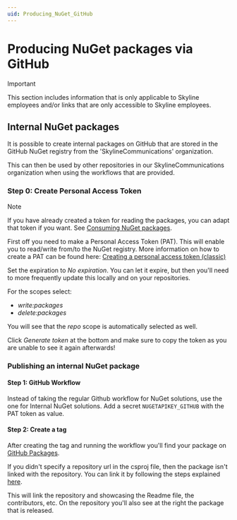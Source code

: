 ```yaml
---
uid: Producing_NuGet_GitHub
---
```


# Producing NuGet packages via GitHub

> [!IMPORTANT]
> This section includes information that is only applicable to Skyline employees and/or links that are only accessible to Skyline employees.

## Internal NuGet packages

It is possible to create internal packages on GitHub that are stored in the GitHub NuGet registry from the 'SkylineCommunications' organization.

This can then be used by other repositories in our SkylineCommunications organization when using the workflows that are provided.

### Step 0: Create Personal Access Token

> [!NOTE]
> If you have already created a token for reading the packages, you can adapt that token if you want.
> See [Consuming NuGet packages](xref:Consuming_NuGet).

First off you need to make a Personal Access Token (PAT). This will enable you to read/write from/to the NuGet registry. More information on how to create a PAT can be found here: [Creating a personal access token (classic)](https://docs.github.com/en/authentication/keeping-your-account-and-data-secure/managing-your-personal-access-tokens#creating-a-personal-access-token-classic)

Set the expiration to *No expiration*. You can let it expire, but then you'll need to more frequently update this locally and on your repositories.

For the scopes select:

- *write:packages*
- *delete:packages*

You will see that the *repo* scope is automatically selected as well.

Click *Generate token* at the bottom and make sure to copy the token as you are unable to see it again afterwards!

### Publishing an internal NuGet package

#### Step 1: GitHub Workflow

Instead of taking the regular Github workflow for NuGet solutions, use the one for Internal NuGet solutions. Add a secret `NUGETAPIKEY_GITHUB` with the PAT token as value.

#### Step 2: Create a tag

After creating the tag and running the workflow you'll find your package on [GitHub Packages](https://github.com/orgs/SkylineCommunications/packages).

If you didn't specify a repository url in the csproj file, then the package isn't linked with the repository. You can link it by following the steps explained [here](https://docs.github.com/en/packages/learn-github-packages/connecting-a-repository-to-a-package#connecting-a-repository-to-an-organization-scoped-package-on-github).

This will link the repository and showcasing the Readme file, the contributors, etc. On the repository you'll also see at the right the package that is released.
